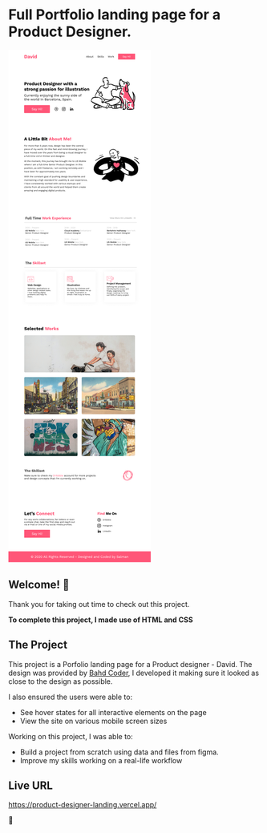 # Full Portfolio landing page for a Product Designer.

![Design preview for the porfolio](./design/Portfolio.png)

## Welcome! 👋

Thank you for taking out time to check out this project.

**To complete this project, I made use of HTML and CSS**

## The Project

This project is a Porfolio landing page for a Product designer - David. The design was provided by [Bahd Coder](https://twitter.com/bahdcoder), I developed it making sure it looked as close to the design as possible.

I also ensured the users were able to:

- See hover states for all interactive elements on the page
- View the site on various mobile screen sizes

Working on this project, I was able to:

- Build a project from scratch using data and files from figma.
- Improve my skills working on a real-life workflow

## Live URL

https://product-designer-landing.vercel.app/

🚀
